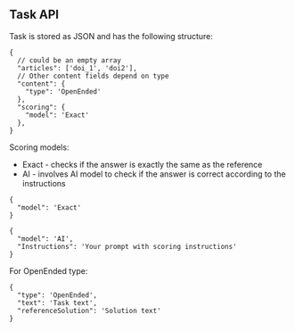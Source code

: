 ## Task API
Task is stored as JSON and has the following structure:

```json5
{
  // could be an empty array
  "articles": ['doi_1', 'doi2'],
  // Other content fields depend on type
  "content": {
    "type": 'OpenEnded'
  },
  "scoring": {
    "model": 'Exact'
  },
}
```

Scoring models:
- Exact - checks if the answer is exactly the same as the reference
- AI - involves AI model to check if the answer is correct according to the instructions

```json5
{
  "model": 'Exact'
}
```
```json5
{
  "model": 'AI',
  "Instructions": 'Your prompt with scoring instructions'
}
```

For OpenEnded type:

```json5
{
  "type": 'OpenEnded',
  "text": 'Task text',
  "referenceSolution": 'Solution text'
}
```